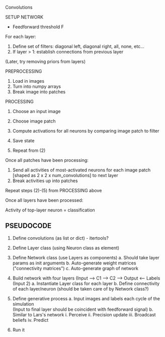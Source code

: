 Convolutions 

SETUP NETWORK

- Feedforward threshold F

For each layer:
1. Define set of filters: diagonal left, diagonal right, all, none, etc...
2. If layer > 1: establish connections from previous layer

(Later, try removing priors from layers)

PREPROCESSING

1. Load in images
2. Turn into numpy arrays   
3. Break image into patches

PROCESSING

1. Choose an input image

2. Choose image patch
3. Compute activations for all neurons by comparing image patch to filter
4. Save state
5. Repeat from (2)

Once all patches have been processing:

1. Send all activities of most-activated neurons for each image patch [shaped as 2 x 2 x num_convolutions] to next layer
2. Break activities up into patches

Repeat steps (2)-(5) from PROCESSING above


Once all layers have been processed:

Activity of top-layer neuron = classification


## PSEUDOCODE

1. Define convolutions (as list or dict) - itertools?


2. Define Layer class (using Neuron class as element)


3. Define Network class (use Layers as components)
   a. Should take layer params as init arguments
   b. Auto-generate weight matrices ("connectivity matrices")
   c. Auto-generate graph of network
3. Build network with four layers (Input --> C1 --> C2 --> Output <-- Labels (Input 2)
    a. Instantiate Layer class for each layer
    b. Define connectivity of each layer/neuron (should be taken care of by Network class?)
   
4. Define generative process
    a. Input images and labels each cycle of the simulation   
      (Input to final layer should be coincident with feedforward signal)
    b. Similar to Lars's network
        i. Perceive
        ii. Precision update
        iii. Broadcast beliefs
        iv. Predict
   
5. Run it
